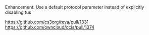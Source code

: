Enhancement: Use a default protocol parameter instead of explicitly disabling tus

https://github.com/cs3org/reva/pull/1331
https://github.com/owncloud/ocis/pull/1374
